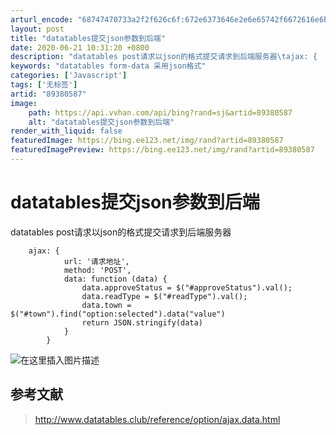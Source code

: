 ```yaml
---
arturl_encode: "68747470733a2f2f626c6f:672e6373646e2e6e65742f6672616e6b6368656e6735313433:2f61727469636c652f64657461696c732f3839333830353837"
layout: post
title: "datatables提交json参数到后端"
date: 2020-06-21 10:31:20 +0800
description: "datatables post请求以json的格式提交请求到后端服务器\tajax: {       "
keywords: "datatables form-data 采用json格式"
categories: ['Javascript']
tags: ['无标签']
artid: "89380587"
image:
    path: https://api.vvhan.com/api/bing?rand=sj&artid=89380587
    alt: "datatables提交json参数到后端"
render_with_liquid: false
featuredImage: https://bing.ee123.net/img/rand?artid=89380587
featuredImagePreview: https://bing.ee123.net/img/rand?artid=89380587
---
```


# datatables提交json参数到后端

datatables post请求以json的格式提交请求到后端服务器

```
	ajax: {
            url: '请求地址',
            method: 'POST',
            data: function (data) {
                data.approveStatus = $("#approveStatus").val();
                data.readType = $("#readType").val();
                data.town = $("#town").find("option:selected").data("value")
                return JSON.stringify(data)
            }
        }

```

![在这里插入图片描述](https://i-blog.csdnimg.cn/blog_migrate/c3bf6581b3948c4b3098e71d116eab44.png)

## 参考文献

> <http://www.datatables.club/reference/option/ajax.data.html>